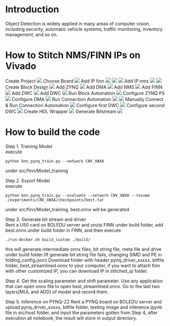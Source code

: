 # Introduction
Object Detection is widely applied in many areas of computer vision, including security, automatic vehicle systems, traffic monitoring, inventory management, and so on.

# How to Stitch NMS/FINN IPs on Vivado

Create Project
<img src="./images/1.png">
Choose Board
<img src="./images/2.png">
Add IP finn
<img src="./images/3.png">
<img src="./images/4.png">
<img src="./images/5.png">
Add IP nms
<img src="./images/6.png">
<img src="./images/7.png">
Create Block Design
<img src="./images/8.png">
Add ZYNQ
<img src="./images/9.png">
Add DMA
<img src="./images/10.png">
Add NMS
<img src="./images/11.png">
Add FINN
<img src="./images/12.png">
Add DWC
<img src="./images/13.png">
Add DWC
<img src="./images/14.png">
Run Block Automation
<img src="./images/15.png">
Configure ZYNQ PS
<img src="./images/16.png">
Configure DMA
<img src="./images/17.png">
Run Connection Automation
<img src="./images/18.png">
<img src="./images/19.png">
Manually Connect & Run Connection Automation
<img src="./images/20.png">
Configure first DWC
<img src="./images/21.png">
Configure second DWC
<img src="./images/22.png">
Create HDL Wrapper
<img src="./images/23.png">
Generate Bitstream
<img src="./images/24.png">




# How to build the code
Step 1. Training Model  
execute
```shell
python bnn_pynq_train.py --network CNV_XWXA
```
under src/finn/Model_training

Step 2.  Export Model  
execute
```shell
python bnn_pynq_train.py --evaluate --network CNV_XWXA --resume ./experiments/CNV_XWXA/checkpoints/best.tar
```
under src/finn/Model_training, best.onnx will be generated

Step 3. Generate bit stream and driver  
Rent a U50 card on BOLEDU server and unzip FINN under build folder, add best.onnx under build folder in FINN, and then execute
```shell
./run-docker.sh build_custom ./build/
```
this will generate intermediate onnx files, bit string file, meta file and drive under build folder.(If generate bit string file fails, changing SIMD and PE in folding_config.json) Download folder with header pynq_driver_xxxxx, bitfile folder, best_streamlined.onnx to your computer, if you want to attach finn with other customized IP, you can download IP in stitched_ip folder.

Step 4. Get the scaling parameter and shift parameter.
Use any application that can open onnx file to open best_streamlined.onnx. Go to the last two layers(MUL and ADD) of model and record them.

Step 5. Inference on PYNQ-Z2
Rent a PYNQ board on BOLEDU server and upload pynq_driver_xxxxx, bitfile folder, testing image and inference.ipynb file in src/host folder, and input the parameters gotten from Step 4, after execution all notebook, the result will store in output directory. 
